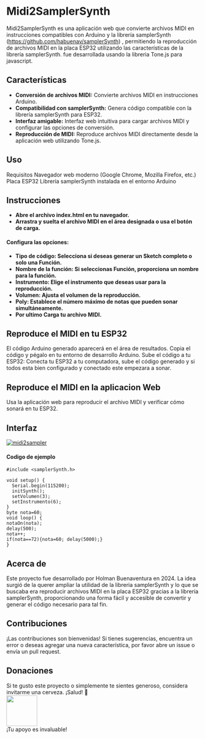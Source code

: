 # Midi2SamplerSynth
Midi2SamplerSynth es una aplicación web que convierte archivos MIDI en instrucciones compatibles con Arduino y la librería samplerSynth (https://github.com/habuenav/samplerSynth) , permitiendo la reproducción de archivos MIDI en la placa ESP32 utilizando las características de la librería samplerSynth.
fue desarrollada usando la libreria Tone.js para javascript.

## Características
* <b>Conversión de archivos MIDI:</b> Convierte archivos MIDI en instrucciones Arduino.
* <b>Compatibilidad con samplerSynth:</b> Genera código compatible con la librería samplerSynth para ESP32.
* <b>Interfaz amigable:</b> Interfaz web intuitiva para cargar archivos MIDI y configurar las opciones de conversión.
* <b> Reproducción de MIDI:</b> Reproduce archivos MIDI directamente desde la aplicación web utilizando Tone.js.
  
## Uso
Requisitos
Navegador web moderno (Google Chrome, Mozilla Firefox, etc.)
Placa ESP32
Librería samplerSynth instalada en el entorno Arduino

## Instrucciones
* <b>Abre el archivo index.html en tu navegador.</b>
* <b>Arrastra y suelta el archivo MIDI en el área designada o usa el botón de carga.</b>
#### Configura las opciones:
* <b>Tipo de código: Selecciona si deseas generar un Sketch completo o solo una Función.</b>
* <b>Nombre de la función: Si seleccionas Función, proporciona un nombre para la función.</b>
* <b>Instrumento: Elige el instrumento que deseas usar para la reproducción.</b>
* <b>Volumen: Ajusta el volumen de la reproducción.</b>
* <b>Poly: Establece el número máximo de notas que pueden sonar simultáneamente.</b>
* <b>Por ultimo Carga tu archivo MIDI.</b>

## Reproduce el MIDI en tu ESP32
El código Arduino generado aparecerá en el área de resultados.
Copia el código y pégalo en tu entorno de desarrollo Arduino.
Sube el código a tu ESP32:
Conecta tu ESP32 a tu computadora, sube el código generado y si todos esta bien configurado y conectado este empezara a sonar.

## Reproduce el MIDI en la aplicacion Web
Usa la aplicación web para reproducir el archivo MIDI y verificar cómo sonará en tu ESP32.

## Interfaz 
<a href='https://postimg.cc/qt4FkL5S' target='_blank'><img src='https://i.postimg.cc/7L2rntMH/midi2sampler.png' border='0' alt='midi2sampler'/></a>

#### Codigo de ejemplo
```
#include <samplerSynth.h>

void setup() {
  Serial.begin(115200);
  initSynth();
  setVolumen(3);
  setInstrumento(6);
}
byte nota=60;
void loop() {
notaOn(nota);
delay(500);
nota++;
if(nota==72){nota=60; delay(5000);}   
}
```

## Acerca de
Este proyecto fue desarrollado por Holman Buenaventura en 2024. La idea surgió de la querer ampliar la utilidad de la libreria samplerSynth y lo que se buscaba era reproducir archivos MIDI en la placa ESP32
gracias a la librería samplerSynth, proporcionando una forma fácil y accesible de convertir y generar el código necesario para tal fin.

## Contribuciones
¡Las contribuciones son bienvenidas! Si tienes sugerencias, encuentra un error o deseas agregar una nueva característica, por favor abre un issue o envía un pull request.

## Donaciones
Si te gusto este proyecto o simplemente te sientes generoso, considera invitarme una cerveza. ¡Salud! :beers:<br/>
<a href="https://www.paypal.com/donate/?business=T8UBSMVJ2QT9Y&no_recurring=0&item_name=%C2%A1Gracias+por+tu+apoyo%21%0ATu+donaci%C3%B3n+es+de+gran+ayuda+y+es+un+incentivo+para+seguir+mejorando.&currency_code=USD"><img src="https://www.paypalobjects.com/digitalassets/c/website/marketing/latam/mx/accept-payments-online/icons/img_btn-donate2x.png" height="80"></a><br/>
¡Tu apoyo es invaluable!

